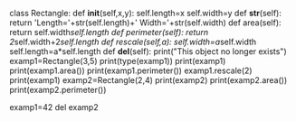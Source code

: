 class Rectangle:
	def __init__(self,x,y):
		self.length=x
		self.width=y
	def __str__(self):
		return 'Length='+str(self.length)+' Width='+str(self.width)
	def area(self):
		return self.width*self.length
	def perimeter(self):
		return 2*self.width+2*self.length
	def rescale(self,a):
		self.width=a*self.width
		self.length=a*self.length
	def __del__(self):
		print("This object no longer exists")
examp1=Rectangle(3,5)
print(type(examp1))
print(examp1)
print(examp1.area())
print(examp1.perimeter())
examp1.rescale(2)
print(examp1)
examp2=Rectangle(2,4)
print(examp2)
print(examp2.area())
print(examp2.perimeter())
 
examp1=42
del examp2

